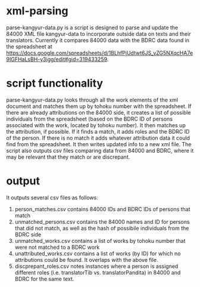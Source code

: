 # xml-parsing

parse-kangyur-data.py is a script is designed to parse and update the 84000 XML file kangyur-data to incorporate outside data on texts and their translators. Currently it compares 84000 data with the BDRC data found in the spreadsheet at https://docs.google.com/spreadsheets/d/1BLhfPjUdtwt6JS_yZG5NXqcHA7e9IGFHaLsBH-y3igg/edit#gid=319433259.

# script functionality

parse-kangyur-data.py looks through all the work elements of the xml document and matches them up by tohoku number with the spreadsheet. If there are already attributions on the 84000 side, it creates a list of possible individuals from the spreadsheet (based on the BDRC ID of persons associated with the work, located by tohoku number). It then matches up the attribution, if possible. If it finds a match, it adds roles and the BDRC ID of the person. If there is no match it adds whatever attribution data it could find from the spreadsheet. It then writes updated info to a new xml file. The script also outputs csv files comparing data from 84000 and BDRC, where it may be relevant that they match or are discrepant.

# output

It outputs several csv files as follows:

1. person_matches.csv contains 84000 IDs and BDRC IDs of persons that match
2. unmatched_persons.csv contains the 84000 names and ID for persons that did not match, as well as the hash of possibile individuals from the BDRC side
3. unmatched_works.csv contains a list of works by tohoku number that were not matched to a BDRC work
4. unattributed_works.csv contains a list of works (by ID) for which no attributions could be found. It overlaps with the above file.
5. discprepant_roles.csv notes instances where a person is assigned different roles (i.e. translatorTib vs. translatorPandita) in 84000 and BDRC for the same text.
